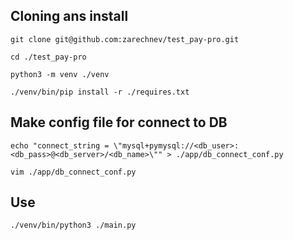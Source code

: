 ## Cloning ans install
```
git clone git@github.com:zarechnev/test_pay-pro.git

cd ./test_pay-pro

python3 -m venv ./venv

./venv/bin/pip install -r ./requires.txt
```

## Make config file for connect to DB
```
echo "connect_string = \"mysql+pymysql://<db_user>:<db_pass>@<db_server>/<db_name>\"" > ./app/db_connect_conf.py

vim ./app/db_connect_conf.py
```

## Use
```
./venv/bin/python3 ./main.py
```
